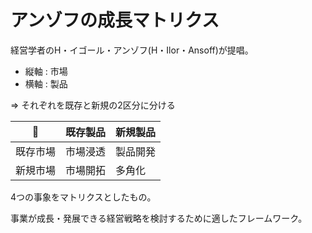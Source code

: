 # アンゾフの成長マトリクス

経営学者のH・イゴール・アンゾフ(H・Ilor・Ansoff)が提唱。

- 縦軸 : 市場
- 横軸 : 製品

=> それぞれを既存と新規の2区分に分ける

| :dog:    | 既存製品 | 新規製品 |
|----------|----------|----------|
| 既存市場 | 市場浸透 | 製品開発 |
| 新規市場 | 市場開拓 | 多角化   |

4つの事象をマトリクスとしたもの。

事業が成長・発展できる経営戦略を検討するために適したフレームワーク。

